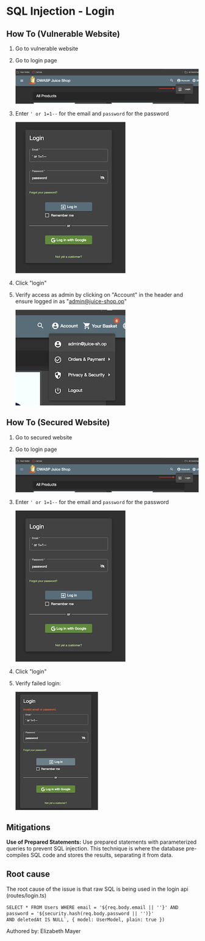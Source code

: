# SQL Injection - Login
## How To (Vulnerable Website)
1. Go to vulnerable website
2. Go to login page

    ![sql-injection-login-location.png](..%2Fhow-to-images%2Fsql-injection-login-location.png)

3. Enter `' or 1=1--` for the email and `password` for the password

    ![sql-injection-login-credentials.png](..%2Fhow-to-images%2Fsql-injection-login-credentials.png)

4. Click "login"
5. Verify access as admin by clicking on "Account" in the header and ensure logged in as "admin@juice-shop.op"

    ![sql-injection-admin-login-success.png](..%2Fhow-to-images%2Fsql-injection-admin-login-success.png)

## How To (Secured Website)
1. Go to secured website
2. Go to login page

   ![sql-injection-login-location.png](..%2Fhow-to-images%2Fsql-injection-login-location.png)

3. Enter `' or 1=1--` for the email and `password` for the password

   ![sql-injection-login-credentials.png](..%2Fhow-to-images%2Fsql-injection-login-credentials.png)

4. Click "login"
5. Verify failed login:

    ![sql-injection-login-failed.png](..%2Fhow-to-images%2Fsql-injection-login-failed.png)


## Mitigations
**Use of Prepared Statements:** Use prepared statements with parameterized queries to prevent SQL injection.
This technique is where the database pre-compiles SQL code and stores the results, separating it from data.

## Root cause
The root cause of the issue is that raw SQL is being used in the login api (routes/login.ts)
```
SELECT * FROM Users WHERE email = '${req.body.email || ''}' AND password = '${security.hash(req.body.password || '')}' 
AND deletedAt IS NULL`, { model: UserModel, plain: true })
```


Authored by: Elizabeth Mayer
